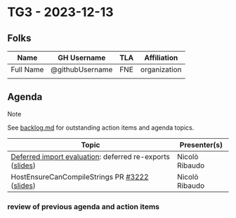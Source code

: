 # TG3 - 2023-12-13

## Folks

| Name      | GH Username     | TLA | Affiliation  |
| --------- | --------------- | --- | ------------ |
| Full Name | @githubUsername | FNE | organization |
|           |                 |     |              |

## Agenda

> [!NOTE]
> See [backlog.md](../backlog.md) for outstanding action items and agenda topics.

| Topic                                                                                                                                                                                                                                 | Presenter(s)   |
| ------------------------------------------------------------------------------------------------------------------------------------------------------------------------------------------------------------------------------------- | -------------- |
| [Deferred import evaluation](https://github.com/tc39/proposal-defer-import-eval/): deferred re-exports ([slides](https://docs.google.com/presentation/d/1l-H2ntEDZGAWvtuOup1TJdylZsV1epKVSejVM-GwHLU/edit#slide=id.g29b94779710_0_0)) | Nicolò Ribaudo |
| HostEnsureCanCompileStrings PR [#3222](https://github.com/tc39/ecma262/pull/3222) ([slides](https://docs.google.com/presentation/d/1MRItYS_b1hwKstlqlfoD8mgbecS2OkTSiPFVWHs3Y_8/edit?usp=sharing))                                    | Nicolò Ribaudo |

### review of previous agenda and action items

